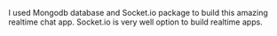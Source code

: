 I used Mongodb database and  Socket.io package to build this amazing realtime chat app.
Socket.io is very well option to build realtime apps.
